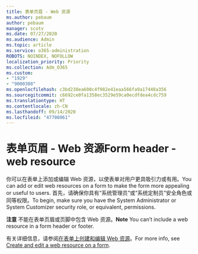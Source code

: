 ```yaml
---
title: 表单页眉 - Web 资源
ms.author: pebaum
author: pebaum
manager: scotv
ms.date: 07/27/2020
ms.audience: Admin
ms.topic: article
ms.service: o365-administration
ROBOTS: NOINDEX, NOFOLLOW
localization_priority: Priority
ms.collection: Adm_O365
ms.custom:
- "1929"
- "9000308"
ms.openlocfilehash: c3bd238ea600c4f982e41eaa566fa9a17448a356
ms.sourcegitcommit: c6692ce0fa1358ec3529e59ca0ecdfdea4cdc759
ms.translationtype: HT
ms.contentlocale: zh-CN
ms.lasthandoff: 09/14/2020
ms.locfileid: "47708061"
---
```

# <a name="form-header---web-resource"></a><span data-ttu-id="8a069-102">表单页眉 - Web 资源</span><span class="sxs-lookup"><span data-stu-id="8a069-102">Form header - web resource</span></span>

<span data-ttu-id="8a069-103">你可以在表单上添加或编辑 Web 资源，以使表单对用户更具吸引力或有用。</span><span class="sxs-lookup"><span data-stu-id="8a069-103">You can add or edit web resources on a form to make the form more appealing or useful to users.</span></span> <span data-ttu-id="8a069-104">首先，请确保你具有“系统管理员”或“系统定制员”安全角色或同等权限。</span><span class="sxs-lookup"><span data-stu-id="8a069-104">To begin, make sure you have the System Administrator or System Customizer security role, or equivalent, permissions.</span></span>  

<span data-ttu-id="8a069-105">**注意** 不能在表单页眉或页脚中包含 Web 资源。</span><span class="sxs-lookup"><span data-stu-id="8a069-105">**Note** You can’t include a web resource in a form header or footer.</span></span>

<span data-ttu-id="8a069-106">有关详细信息，请参阅[在表单上创建和编辑 Web 资源](https://docs.microsoft.com/dynamics365/customer-engagement/customize/create-edit-web-resources#create-and-edit-a-web-resource-on-a-form)。</span><span class="sxs-lookup"><span data-stu-id="8a069-106">For more info, see [Create and edit a web resource on a form](https://docs.microsoft.com/dynamics365/customer-engagement/customize/create-edit-web-resources#create-and-edit-a-web-resource-on-a-form).</span></span>
